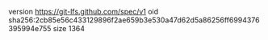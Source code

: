 version https://git-lfs.github.com/spec/v1
oid sha256:2cb85e56c433129896f2ae659b3e530a47d62d5a86256ff6994376395994e755
size 1364
